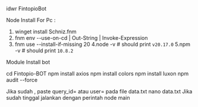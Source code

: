 idwr FintopioBot

Node Install For Pc : 


1. winget install Schniz.fnm
2. fnm env --use-on-cd | Out-String | Invoke-Expression
3. fnm use --install-if-missing 20
4.node -v # should print `v20.17.0`
5.npm -v # should print `10.8.2`


Module Install bot 


cd Fintopio-BOT
npm install axios
npm install colors
npm install luxon
npm audit --force

Jika sudah , paste query_id= atau user= pada file data.txt
nano data.txt
Jika sudah tinggal jalankan dengan perintah
node main